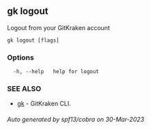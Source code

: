 ## gk logout

Logout from your GitKraken account

```
gk logout [flags]
```

### Options

```
  -h, --help   help for logout
```

### SEE ALSO

* [gk](gk.md)	 - GitKraken CLI.

###### Auto generated by spf13/cobra on 30-Mar-2023
